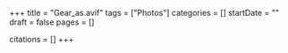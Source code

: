 +++
title = "Gear_as.avif"
tags = ["Photos"]
categories = []
startDate = ""
draft = false
pages = []

citations = []
+++
